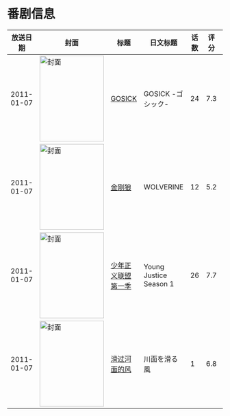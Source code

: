 # 番剧信息

|放送日期|封面|标题|日文标题|话数|评分|评分人数|
|---|---|---|---|---|---|---|
|2011-01-07|<img src="https://lain.bgm.tv/pic/cover/c/9d/3d/9781_Kkik8.jpg" alt="封面" style="width:150px;height:200px;object-fit:cover;">|[GOSICK](https://bangumi.tv/subject/9781)|GOSICK -ゴシック-|24|7.3|8432人评分|
|2011-01-07|<img src="https://lain.bgm.tv/pic/cover/c/b8/f3/9850_B0jwj.jpg" alt="封面" style="width:150px;height:200px;object-fit:cover;">|[金刚狼](https://bangumi.tv/subject/9850)|WOLVERINE|12|5.2|98人评分|
|2011-01-07|<img src="https://lain.bgm.tv/pic/cover/c/f1/82/10941_BY3hz.jpg" alt="封面" style="width:150px;height:200px;object-fit:cover;">|[少年正义联盟 第一季](https://bangumi.tv/subject/10941)|Young Justice Season 1|26|7.7|180人评分|
|2011-01-07|<img src="https://lain.bgm.tv/pic/cover/c/26/9e/12351_ZqKs2.jpg" alt="封面" style="width:150px;height:200px;object-fit:cover;">|[滑过河面的风](https://bangumi.tv/subject/12351)|川面を滑る風|1|6.8|584人评分|
